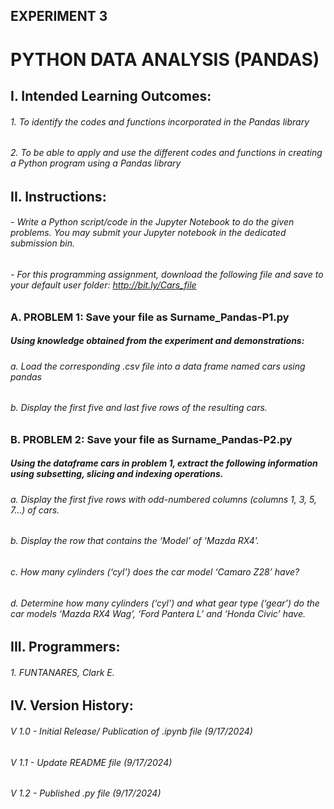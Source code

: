 ## EXPERIMENT 3
# PYTHON DATA ANALYSIS (PANDAS)
## I. Intended Learning Outcomes:
###### 1. To identify the codes and functions incorporated in the Pandas library
###### 2. To be able to apply and use the different codes and functions in creating a Python program using a Pandas library
## II. Instructions:
###### - Write a Python script/code in the Jupyter Notebook to do the given problems. You may submit your Jupyter notebook in the dedicated submission bin.
###### - For this programming assignment, download the following file and save to your default user folder: http://bit.ly/Cars_file
### A. PROBLEM 1: Save your file as Surname_Pandas-P1.py
##### Using knowledge obtained from the experiment and demonstrations:
###### a. Load the corresponding .csv file into a data frame named cars using pandas
###### b. Display the first five and last five rows of the resulting cars.
### B. PROBLEM 2: Save your file as Surname_Pandas-P2.py
##### Using the dataframe cars in problem 1, extract the following information using subsetting, slicing and indexing operations.
###### a. Display the first five rows with odd-numbered columns (columns 1, 3, 5, 7...) of cars.
###### b. Display the row that contains the ‘Model’ of ‘Mazda RX4’.
###### c. How many cylinders (‘cyl’) does the car model ‘Camaro Z28’ have?
###### d. Determine how many cylinders (‘cyl’) and what gear type (‘gear’) do the car models ‘Mazda RX4 Wag’, ‘Ford Pantera L’ and ‘Honda Civic’ have.
## III. Programmers:
###### 1. FUNTANARES, Clark E.
## IV. Version History:
###### V 1.0 - Initial Release/ Publication of .ipynb file (9/17/2024)
###### V 1.1 - Update README file (9/17/2024)
###### V 1.2 - Published .py file (9/17/2024)
